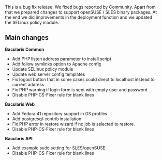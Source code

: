 
This is a bug fix release. We fixed bugs reported by Community. Apart from that
we prepared changes to support openSUSE / SLES binary packages. At the end
we did improvements in the deployment function and we updated the SELinux policy
module.

## Main changes

**Bacularis Common**

 * Add PHP listen address parameter to install script
 * Add follow symlinks option to Apache config
 * Update SELinux policy module
 * Update web server config templates
 * Fix logout button that in some cases could direct to localhost instead to current address
 * Fix PHP warning if login form is sent with empty user and password
 * Disable PHP-CS-Fixer rule for blank lines

**Bacularis Web**

 * Add Fedora 41 repository support in OS profiles
 * Add postgresql-contrib installation
 * Fix PHP error in restore wizard if no job is selected to restore.
 * Disable PHP-CS-Fixer rule for blank lines

**Bacularis API**

 * Add example sudo setting for SLES/openSUSE
 * Disable PHP-CS-Fixer rule for blank lines

